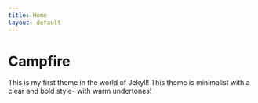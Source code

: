 ```yaml
---
title: Home
layout: default
---
```


# Campfire
This is my first theme in the world of Jekyll! This theme is minimalist with a clear and bold style- with warm undertones!